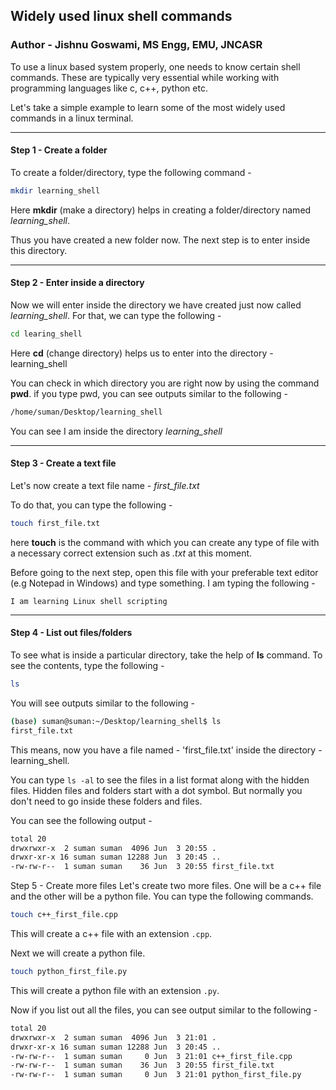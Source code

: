 ## Widely used linux shell commands

### Author - Jishnu Goswami, MS Engg, EMU, JNCASR


To use a linux based system properly, one needs to know certain shell commands. These are typically very essential while working with programming languages like c, c++, python etc.

Let's take a simple example to learn some of the most widely used commands in a linux terminal.

----
#### Step 1 - Create a folder

To create a folder/directory, type the following command - 
```bash
mkdir learning_shell
```
Here **mkdir** (make a directory) helps in creating a folder/directory named *learning_shell*. 

Thus you have created a new folder now. The next step is to enter inside this directory. 

-----
#### Step 2 - Enter inside a directory

Now we will enter inside the directory we have created just now called *learning_shell*. For that, we can type the following -

```bash
cd learing_shell
```
Here **cd** (change directory) helps us to enter into the directory - learning_shell

You can check in which directory you are right now by using the command **pwd**. if you type pwd, you can see outputs similar to the following -

```bash
/home/suman/Desktop/learning_shell
```
You can see I am inside the directory *learning_shell*

----

#### Step 3 - Create a text file

Let's now create a text file name - *first_file.txt*

To do that, you can type the following -
```bash
touch first_file.txt
```
here **touch** is the command with which you can create any type of file with a necessary correct extension such as *.txt* at this moment.

Before going to the next step, open this file with your preferable text editor (e.g Notepad in Windows) and type something. I am typing the following - 

```I am learning Linux shell scripting```

----
#### Step 4 - List out files/folders

To see what is inside a particular directory, take the help of **ls** command. To see the contents, type the following - 
```bash
ls
```

You will see outputs similar to the following - 
```bash
(base) suman@suman:~/Desktop/learning_shell$ ls
first_file.txt
```

This means, now you have a file named - 'first_file.txt' inside the directory - learning_shell.

You can type ```ls -al``` to see the files in a list format along with the hidden files. Hidden files and folders start with a dot symbol. But normally you don't need to go inside these folders and files.

You can see the following output - 
```bash
total 20
drwxrwxr-x  2 suman suman  4096 Jun  3 20:55 .
drwxr-xr-x 16 suman suman 12288 Jun  3 20:45 ..
-rw-rw-r--  1 suman suman    36 Jun  3 20:55 first_file.txt
```

Step 5 - Create more files
Let's create two more files. One will be a c++ file and the other will be a python file.
You can type the following commands.

```bash
touch c++_first_file.cpp
```
This will create a c++ file with an extension ```.cpp```.

Next we will create a python file.

```bash
touch python_first_file.py
```
This will create a python file with an extension ```.py```.


Now if you list out all the files, you can see output similar to the following -

```bash
total 20
drwxrwxr-x  2 suman suman  4096 Jun  3 21:01 .
drwxr-xr-x 16 suman suman 12288 Jun  3 20:45 ..
-rw-rw-r--  1 suman suman     0 Jun  3 21:01 c++_first_file.cpp
-rw-rw-r--  1 suman suman    36 Jun  3 20:55 first_file.txt
-rw-rw-r--  1 suman suman     0 Jun  3 21:01 python_first_file.py
```



















